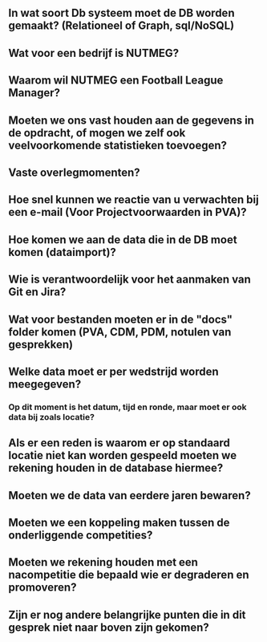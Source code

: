 ## In wat soort Db systeem moet de DB worden gemaakt? (Relationeel of Graph, sql/NoSQL)

## Wat voor een bedrijf is NUTMEG?

## Waarom wil NUTMEG een Football League Manager?

## Moeten we ons vast houden aan de gegevens in de opdracht, of mogen we zelf ook veelvoorkomende statistieken toevoegen?

## Vaste overlegmomenten?

## Hoe snel kunnen we reactie van u verwachten bij een e-mail (Voor Projectvoorwaarden in PVA)?

## Hoe komen we aan de data die in de DB moet komen (dataimport)?

## Wie is verantwoordelijk voor het aanmaken van Git en Jira?

## Wat voor bestanden moeten er in de "docs" folder komen (PVA, CDM, PDM, notulen van gesprekken)

## Welke data moet er per wedstrijd worden meegegeven?
### Op dit moment is het datum, tijd en ronde, maar moet er ook data bij zoals locatie?

## Als er een reden is waarom er op standaard locatie niet kan worden gespeeld moeten we rekening houden in de database hiermee?

## Moeten we de data van eerdere jaren bewaren?

## Moeten we een koppeling maken tussen de onderliggende competities?

## Moeten we rekening houden met een nacompetitie die bepaald wie er degraderen en promoveren?

## Zijn er nog andere belangrijke punten die in dit gesprek niet naar boven zijn gekomen?





